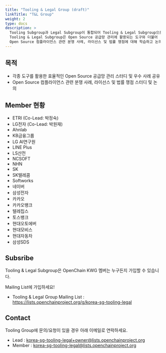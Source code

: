 ```yaml
---
title: "Tooling & Legal Group (draft)"
linkTitle: "T&L Group"
weight: 2
type: docs
description: >
  Tooling Subgroup과 Legal Subgroup이 통합되어 Tooling & Legal Subgroup으로 새롭게 시작합니다.
  Tooling & Legal Subgroup은 Open Source 공급망 관리에 활용되는 도구와 더불어 
  Open Source 컴플라이언스 관련 분쟁 사례, 라이선스 및 법률 쟁점에 대해 학습하고 논의하기 위한 그룹입니다.
---
```


## 목적

* 각종 도구를 활용한 효율적인 Open Source 공급망 관리 스터디 및 우수 사례 공유
* Open Source 컴플라이언스 관련 분쟁 사례, 라이선스 및 법률 쟁점 스터디 및 논의

## Member 현황

* ETRI (Co-Lead: 박정숙)
* LG전자 (Co-Lead: 박원재)
* Ahnlab
* KB금융그룹
* LG AI연구원
* LINE Plus
* LS산전
* NCSOFT
* NHN
* SK
* SK텔레콤
* Softworks
* 네이버
* 삼성전자
* 카카오
* 카카오뱅크
* 텔레칩스
* 토스뱅크
* 현대오토에버
* 현대모비스
* 현대자동차
* 삼성SDS

## Subsribe

Tooling & Legal Subgroup은 OpenChain KWG 멤버는 누구든지 가입할 수 있습니다. 

Mailing List에 가입하세요!

* Tooling & Legal Group Mailing List : https://lists.openchainproject.org/g/korea-sg-tooling-legal

## Contact

Tooling Group에 문의/요청이 있을 경우 아래 이메일로 연락하세요. 

* Lead : korea-sg-tooling-legal+owner@lists.openchainproject.org
* Member : korea-sg-tooling-legal@lists.openchainproject.org